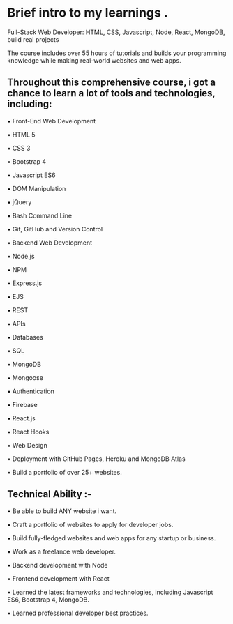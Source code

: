 # Brief intro to my learnings . 

Full-Stack Web Developer: HTML, CSS, Javascript, Node, React, MongoDB, build real projects

The course includes over 55 hours of tutorials and builds your programming knowledge while making real-world websites and web apps.

## Throughout this comprehensive course, i got a chance to learn a lot of tools and technologies, including:

• Front-End Web Development

• HTML 5

• CSS 3

• Bootstrap 4

• Javascript ES6

• DOM Manipulation

• jQuery

• Bash Command Line

• Git, GitHub and Version Control

• Backend Web Development

• Node.js

• NPM

• Express.js

• EJS

• REST

• APIs

• Databases

• SQL

• MongoDB

• Mongoose

• Authentication

• Firebase

• React.js

• React Hooks

• Web Design

• Deployment with GitHub Pages, Heroku and MongoDB Atlas

• Build a portfolio of over 25+ websites.


## Technical Ability :-
• Be able to build ANY website i want.

• Craft a portfolio of websites to apply for developer jobs.

• Build fully-fledged websites and web apps for any startup or business.

• Work as a freelance web developer.

• Backend development with Node

• Frontend development with React

• Learned the latest frameworks and technologies, including Javascript ES6, Bootstrap 4, MongoDB.

• Learned professional developer best practices.
